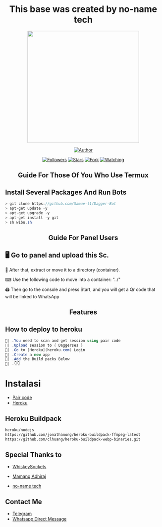 <h1 align="center"> This base was created by no-name tech </h1>

<p align="center">
<img src="[https://telegra.ph/file/7fba1ad2920b3f745b885.jpg]([[https://telegra.ph/file/dc401d2c40b761b6c8e10.jpg](https://telegra.ph/file/dc401d2c40b761b6c8e10.jpg)](https://telegra.ph/file/dc401d2c40b761b6c8e10.jp))" width="360" height="360"/>
</p>

<p align="center">
<a href="https://github.com/Samue-l1"><img title="Author" src="[[https://img.shields.io/badge/Dagger-Bot?style=for-the-badge&logo=whatsapp](https://telegra.ph/file/dc401d2c40b761b6c8e10.jpg)](https://telegra.ph/file/dc401d2c40b761b6c8e10.jpg)"></a>
<p/>
<p align="center">
<a href="https://github.com/Samue-l1?tab=followers"><img title="Followers" src="[https://img.shields.io/github/followers/zetsubococaebom?label=Followers&style=social](https://telegra.ph/file/dc401d2c40b761b6c8e10.jpg)"></a>
<a href="https://github.com/Samue-l1/Dagger-Bot/stargazers/"><img title="Stars" src="[https://img.shields.io/github/stars/Samue-l1/Dagger-Bot?&style=social](https://telegra.ph/file/dc401d2c40b761b6c8e10.jpg)"></a>
<a href="https://github.com/Samue-l1/Dagger-Bot/network/members"><img title="Fork" src="https://img.shields.io/github/forks/zetsubococaebom/Zetsubo-Md?style=social"></a>
<a href="https://github.com/Samue-l1/Dagger-Bot/watchers"><img title="Watching" src="https://telegra.ph/file/dc401d2c40b761b6c8e10.jpg"></a>
</p>
</a>
</p>  
<h2 align="center">Guide For Those Of You Who Use Termux</h2>

## Install Several Packages And Run Bots

```csharp
> git clone https://github.com/Samue-l1/Dagger-Bot
> apt-get update -y
> apt-get upgrade -y
> apt-get install -y git
> sh wibu.sh
````

<h2 align="center">Guide For Panel Users</h2>

## 🖥 Go to panel and upload this Sc.

 📝 After that, extract or move it to a directory (container).

 ⌨ Use the following code to move into a container: "../"

 🖨 Then go to the console and press Start, and you will get a Qr code that will be linked to WhatsApp

<h2 align="center">Features</h2>

## How to deploy to heroku

```csharp
🦠| .You need to scan and get session using pair code
🦠| .Upload session to { Daggerses }
🦠| .Go to [Heroku](heroku.com) Login 
🦠| .Create a new app
🦠| .Add the Build packs Below 
🦠| .👇👇
```
# Instalasi
* [Pair code](https://replit.com/@pesguru02/Classic-Pairing)
* [Heroku](  https://heroku.com/deploy?template=https://github.com/Samue-l1/Samue-l1)
## Heroku Buildpack
```bash
heroku/nodejs
https://github.com/jonathanong/heroku-buildpack-ffmpeg-latest
https://github.com/clhuang/heroku-buildpack-webp-binaries.git
```





## Special Thanks to

* [WhiskeySockets](https://github.com/WhiskeySockets)

* [Mamang Adhiraj](https://github.com/adiwajshing)

* [no-name tech](https://github.com/elizzybot)

## Contact Me
  
* [Telegram](@k_i_n_g_s_a_m)
* [Whatsapp Direct Message](https://api.whatsapp.com/send?phone=+2347038494997)
